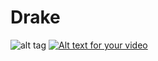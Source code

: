 # Drake
![alt tag](https://i.ytimg.com/vi/OjgBxXNP3gw/hq720.jpg?sqp=-oaymwEcCOgCEMoBSFXyq4qpAw4IARUAAIhCGAFwAcABBg==&rs=AOn4CLCbm_FNmhPfdwQws__nZZJHd46cng)
[![Alt text for your video]([https://i.ytimg.com/an_webp/toMyiXEspNc/mqdefault_6s.webp?du=3000&sqp=CLHz3JgG&rs=AOn4CLAmCLlCKta-pPv3qLUaIKkymRYXRQ)](https://www.youtube.com/watch?v=toMyiXEspNc)
